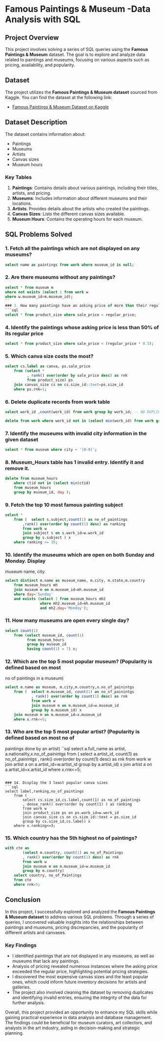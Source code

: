 # Famous Paintings & Museum -Data Analysis with SQL

## Project Overview
This project involves solving a series of SQL queries using the **Famous Paintings & Museum** dataset. The goal is to explore and analyze data related to paintings and museums, focusing on various aspects such as pricing, availability, and popularity.

## Dataset

The project utilizes the **Famous Paintings & Museum dataset** sourced from Kaggle. You can find the dataset at the following link:

- [Famous Paintings & Museum Dataset on Kaggle](<https://www.kaggle.com/datasets/mexwell/famous-paintings>)


## Dataset Description
The dataset contains information about:
- Paintings
- Museums
- Artists
- Canvas sizes
- Museum hours

### Key Tables
1. **Paintings**: Contains details about various paintings, including their titles, artists, and pricing.
2. **Museums**: Includes information about different museums and their locations.
3. **Artists**: Provides details about the artists who created the paintings.
4. **Canvas Sizes**: Lists the different canvas sizes available.
5. **Museum Hours**: Contains the operating hours for each museum.

## SQL Problems Solved
### 1. Fetch all the paintings which are not displayed on any museums?
```sql
select name as paintings from work where museum_id is null;
```
### 2. Are there museums without any paintings?
```sql
select * from museum m
where not exists (select 1 from work w
where w.museum_id=m.museum_id);
``
### 3. How many paintings have an asking price of more than their regular price?
```sql
select * from product_size where sale_price > regular_price;
```

### 4. Identify the paintings whose asking price is less than 50% of its regular price
```sql
select * from product_size where sale_price < (regular_price * 0.5);
```
### 5. Which canva size costs the most?
```sql
select cs.label as canva, ps.sale_price
	from (select *
		  , rank() over(order by sale_price desc) as rnk 
		  from product_size) ps
	join canvas_size cs on cs.size_id::text=ps.size_id
	where ps.rnk=1;	
```
### 6. Delete duplicate records from work table
```sql
select work_id ,count(work_id) from work group by work_id; -- NO DUPLICATE

delete from work where work_id not in (select min(work_id) from work group by work_id); --IF ANY DUPLICATES
```

### 7. Identify the museums with invalid city information in the given dataset
```sql
select * from museum where city ~ '[0-9]';
```
### 8. Museum_Hours table has 1 invalid entry. Identify it and remove it.
```sql
delete from museum_hours 
	where ctid not in (select min(ctid)
 	from museum_hours
	group by museum_id, day );
```
### 9. Fetch the top 10 most famous painting subject
```sql
select * 
	from (	select s.subject,count(1) as no_of_paintings
		,rank() over(order by count(1) desc) as ranking
		from work w
		join subject s on s.work_id=w.work_id
		group by s.subject ) x
	where ranking <= 10;
```
### 10. Identify the museums which are open on both Sunday and Monday. Display
museum name, city.
```sql
select distinct m.name as museum_name, m.city, m.state,m.country
	from museum_hours mh 
	join museum m on m.museum_id=mh.museum_id
	where day='Sunday'
	and exists (select 1 from museum_hours mh2 
				where mh2.museum_id=mh.museum_id 
			    and mh2.day='Monday');
```
### 11. How many museums are open every single day?
```sql
select count(1)
	from (select museum_id, count(1)
		  from museum_hours
		  group by museum_id
		  having count(1) = 7) x;
```
### 12. Which are the top 5 most popular museum? (Popularity is defined based on most
no of paintings in a museum)
```sql
select m.name as museum, m.city,m.country,x.no_of_painintgs
	from (	select m.museum_id, count(1) as no_of_painintgs
			, rank() over(order by count(1) desc) as rnk
			from work w
			join museum m on m.museum_id=w.museum_id
			group by m.museum_id) x
	join museum m on m.museum_id=x.museum_id
	where x.rnk<=5;
```

### 13. Who are the top 5 most popular artist? (Popularity is defined based on most no of
paintings done by an artist)
``sql
select a.full_name as artist, a.nationality,x.no_of_painintgs
	from (	select a.artist_id, count(1) as no_of_painintgs
			, rank() over(order by count(1) desc) as rnk
			from work w
			join artist a on a.artist_id=w.artist_id
			group by a.artist_id) x
	join artist a on a.artist_id=x.artist_id
	where x.rnk<=5;
```

### 14. Display the 3 least popular canva sizes
```sql
select label,ranking,no_of_paintings
	from (
		select cs.size_id,cs.label,count(1) as no_of_paintings
		, dense_rank() over(order by count(1) ) as ranking
		from work w
		join product_size ps on ps.work_id=w.work_id
		join canvas_size cs on cs.size_id::text = ps.size_id
		group by cs.size_id,cs.label) x
	where x.ranking<=3;
```
### 15. Which country has the 5th highest no of paintings?
```sql
with cte as 
		(select m.country, count(1) as no_of_Paintings
		, rank() over(order by count(1) desc) as rnk
		from work w
		join museum m on m.museum_id=w.museum_id
		group by m.country)
	select country, no_of_Paintings
	from cte 
	where rnk=5;
```
## Conclusion

In this project, I successfully explored and analyzed the **Famous Paintings & Museum dataset** to address various SQL problems. Through a series of queries, I uncovered valuable insights into the relationships between paintings and museums, pricing discrepancies, and the popularity of different artists and canvases.

### Key Findings

- I identified paintings that are not displayed in any museums, as well as museums that lack any paintings.
- Analysis of pricing revealed numerous instances where the asking price exceeded the regular price, highlighting potential pricing strategies.
- I discovered the most expensive canvas sizes and the least popular ones, which could inform future inventory decisions for artists and galleries.
- The project also involved cleaning the dataset by removing duplicates and identifying invalid entries, ensuring the integrity of the data for further analysis.

Overall, this project provided an opportunity to enhance my SQL skills while gaining practical experience in data analysis and database management. The findings could be beneficial for museum curators, art collectors, and analysts in the art industry, aiding in decision-making and strategic planning.


